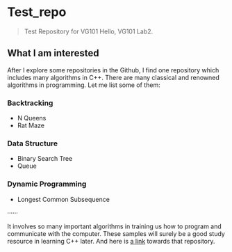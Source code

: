 # Test_repo

>Test Repository for VG101
>Hello, VG101 Lab2. 

## What I am interested
After I explore some repositories in the Github, I find one repository which includes many algorithms in C++. 
There are many classical and renowned algorithms in programming. Let me list some of them:

### Backtracking
- N Queens
- Rat Maze

### Data Structure
- Binary Search Tree
- Queue

### Dynamic Programming
- Longest Common Subsequence

······

It involves so many important algorithms in training us how to program and communicate with the computer.
These samples will surely be a good study resource in learning C++ later. And here is [a link](https://github.com/TheAlgorithms/C-Plus-Plus) towards that repository.


